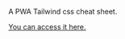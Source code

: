 A PWA Tailwind css cheat sheet.

[You can access it here.](https://tailwindcss-cheat-sheet-react-pwa.netlify.com)